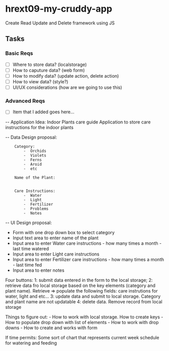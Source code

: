 # hrext09-my-cruddy-app
Create Read Update and Delete framework using JS

 ## Tasks

 ### Basic Reqs
- [ ] Where to store data? (localstorage)
- [ ] How to caputure data? (web form)
- [ ] How to modify data? (update action, delete action)
- [ ] How to view data? (style?)
- [ ] UI/UX considerations (how are we going to use this)

 ### Advanced Reqs
- [ ] Item that I added goes here...

-- Application Idea: Indoor Plants care guide
Application to store care instructions for the indoor plants


-- Data Design proposal:

		Category:
			-  Orchids
			-  Violets
			-  Ferns
			-  Aroid
			-  etc

		Name of the Plant:


		Care Instructions:
			-  Water
			-  Light
			-  Fertilizer
			-  Problems
			-  Notes


		
	
-- UI Design proposal:


- Form with one drop down box to select category
- Input text area to enter name of the plant
- Input area to enter Water care instructions
			- how many times a month
			- last time watered
- Input area to enter Light care instructions
- Input area to enter Fertilizer care instructions
			- how many times a month
			- last time fed
- Input area to enter notes

Four buttons: 1: submit data entered in the form to the local storage; 
			  2: retrieve data fro local storage based on the key elements (category and plant name).  Retrieve => populate the following fields: care instrutions for water, light and etc...
			  3: update data and submit to local storage. Category and plant name are not updatable
			  4: delete data. Remove record from local storage


Things to figure out:
		- How to work with local storage. How to create keys
		- How to populate drop down with list of elements
		- How to work with drop downs
		- How to create and works with form 

If time permits:  Some sort of chart that represents current week schedule for watering and feeding
